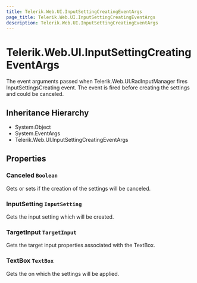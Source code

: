 ```yaml
---
title: Telerik.Web.UI.InputSettingCreatingEventArgs
page_title: Telerik.Web.UI.InputSettingCreatingEventArgs
description: Telerik.Web.UI.InputSettingCreatingEventArgs
---
```


# Telerik.Web.UI.InputSettingCreatingEventArgs

The event arguments passed when Telerik.Web.UI.RadInputManager fires
            InputSettingsCreating event. The event is fired before creating the 
            settings and could be canceled.

## Inheritance Hierarchy

* System.Object
* System.EventArgs
* Telerik.Web.UI.InputSettingCreatingEventArgs

## Properties

###  Canceled `Boolean`

Gets or sets if the creation of the settings will be canceled.

###  InputSetting `InputSetting`

Gets the input setting which will be created.

###  TargetInput `TargetInput`

Gets the target input properties associated with the TextBox.

###  TextBox `TextBox`

Gets the  on which the settings will be applied.

